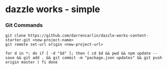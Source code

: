 # dazzle works - simple

### Git Commands

```
git clone https://github.com/darrencarlin/dazzle-works-content-starter.git <new-project-name>
git remote set-url origin <new-project-url>
```

```
for d in *; do if [ -d "$d" ]; then ( cd $d && pwd && npm update --save && git add . && git commit -m "package.json updates" && git push origin master ) fi done

```
